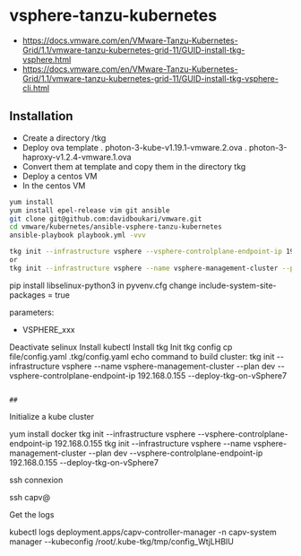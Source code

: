 # vsphere-tanzu-kubernetes

* https://docs.vmware.com/en/VMware-Tanzu-Kubernetes-Grid/1.1/vmware-tanzu-kubernetes-grid-11/GUID-install-tkg-vsphere.html
* https://docs.vmware.com/en/VMware-Tanzu-Kubernetes-Grid/1.1/vmware-tanzu-kubernetes-grid-11/GUID-install-tkg-vsphere-cli.html

## Installation 
* Create a directory <DCname>/tkg
* Deploy ova template 
. photon-3-kube-v1.19.1-vmware.2.ova
. photon-3-haproxy-v1.2.4-vmware.1.ova
* Convert them at template and copy them in the directory tkg
* Deploy a centos VM
* In the centos VM
```bash
yum install 
yum install epel-release vim git ansible
git clone git@github.com:davidboukari/vmware.git
cd vmware/kubernetes/ansible-vsphere-tanzu-kubernetes
ansible-playbook playbook.yml -vvv

tkg init --infrastructure vsphere --vsphere-controlplane-endpoint-ip 192.168.0.155
or
tkg init --infrastructure vsphere --name vsphere-management-cluster --plan dev --vsphere-controlplane-endpoint-ip 192.168.0.155 --deploy-tkg-on-vSphere7
```
pip install libselinux-python3
in pyvenv.cfg change  include-system-site-packages = true


parameters: 
- VSPHERE_xxx

Deactivate selinux
Install kubectl
Install tkg
Init tkg config
cp file/config.yaml .tkg/config.yaml
echo command to build cluster: tkg init --infrastructure vsphere --name vsphere-management-cluster --plan dev --vsphere-controlplane-endpoint-ip 192.168.0.155 --deploy-tkg-on-vSphere7
```

## 
```
Initialize a kube cluster

yum install docker
tkg init --infrastructure vsphere --vsphere-controlplane-endpoint-ip 192.168.0.155
tkg init --infrastructure vsphere --name vsphere-management-cluster --plan dev --vsphere-controlplane-endpoint-ip 192.168.0.155 --deploy-tkg-on-vSphere7

ssh connexion

ssh capv@<ip>

Get the logs

kubectl logs deployment.apps/capv-controller-manager -n capv-system manager --kubeconfig  /root/.kube-tkg/tmp/config_WtjLHBIU
```
